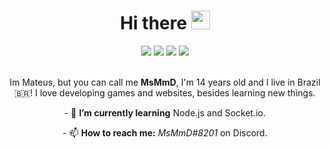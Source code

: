 <h1 align="center">Hi there <img src="https://raw.githubusercontent.com/kaueMarques/kaueMarques/master/hi.gif" width="30px"></h1>

<div align="center">
  <a href="https://replit.com/@MSMMD"><img src="https://img.shields.io/static/v1?label=Replit&message=MsMmD&color=blue&style=flat"></a>
  <img src="https://img.shields.io/github/stars/MSMMD?label=Stars&logo=github&logoColor=white&color=dddd00">
  <img src="https://img.shields.io/github/followers/MSMMD?color=10dd20&label=Followers&logo=github&logoColor=white">
  <a href="https://discord.com/users/714960683967447050"><img src="https://img.shields.io/static/v1?label=Discord&message=MsMmD&color=4402dd&style=flat&logo=discord"></a>
<div>
<br>
<p>Im Mateus, but you can call me <b>MsMmD</b>, I'm 14 years old and I live in Brazil🇧🇷! I love developing games and websites, besides learning new things.</p>

<p>- 🌱 <b>I’m currently learning</b> Node.js and Socket.io.<p>

<p>- 📫 <b>How to reach me:</b> <i>MsMmD#8201</i> on Discord.</p>
<p align=center>
  <img src="https://github-readme-stats.vercel.app/api?username=msmmd&show_icons=true&hide_border=true&count_private=true&include_all_commits=true&theme=radical" alt=""/>
</p>
